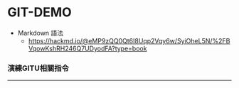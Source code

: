 # GIT-DEMO


- Markdown 語法
    - https://hackmd.io/@eMP9zQQ0Qt6I8Uqp2Vqy6w/SyiOheL5N/%2FBVqowKshRH246Q7UDyodFA?type=book


### 演練GITU相關指令
---



